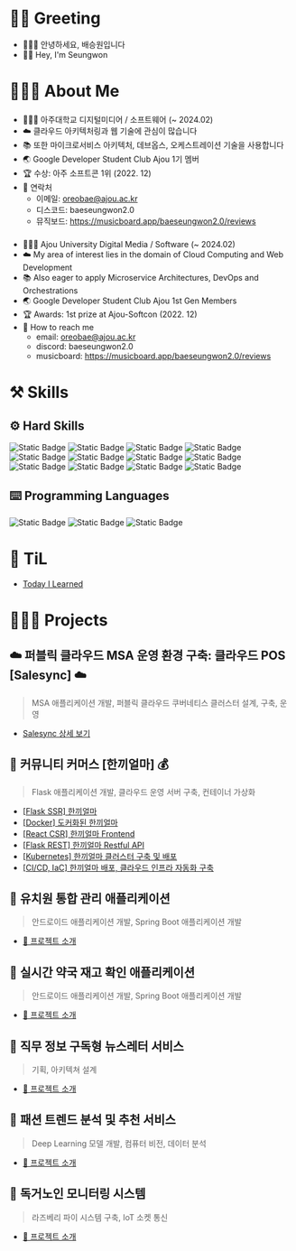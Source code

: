 # 🖖🏽 Greeting
- 🙇🏽‍♂️ 안녕하세요, 배승원입니다
- 👋🏽 Hey, I'm Seungwon


# 👨🏽‍💻 About Me
###  
- 👨🏽‍🎓 아주대학교 디지털미디어 / 소프트웨어 (~ 2024.02)
- ☁️ 클라우드 아키텍처링과 웹 기술에 관심이 많습니다
- 📚 또한 마이크로서비스 아키텍처, 데브옵스, 오케스트레이션 기술을 사용합니다
- 🌏 Google Developer Student Club Ajou 1기 멤버
- 🏆 수상: 아주 소프트콘 1위 (2022. 12)
- 📧 연락처
  - 이메일: oreobae@ajou.ac.kr
  - 디스코드: baeseungwon2.0
  - 뮤직보드: https://musicboard.app/baeseungwon2.0/reviews

###   
- 👨🏽‍🎓 Ajou University Digital Media / Software (~ 2024.02)
- ☁️ My area of interest lies in the domain of Cloud Computing and Web Development
- 📚 Also eager to apply Microservice Architectures, DevOps and Orchestrations
- 🌏 Google Developer Student Club Ajou 1st Gen Members
- 🏆 Awards: 1st prize at Ajou-Softcon (2022. 12)
- 📧 How to reach me
  - email: oreobae@ajou.ac.kr
  - discord: baeseungwon2.0
  - musicboard: https://musicboard.app/baeseungwon2.0/reviews


# ⚒️ Skills

## ⚙️ Hard Skills

![Static Badge](https://img.shields.io/badge/AWS-%23232F3E?logo=Amazon%20AWS&logoColor=ffffff) ![Static Badge](https://img.shields.io/badge/Git-%23F05032?logo=Git&logoColor=ffffff) ![Static Badge](https://img.shields.io/badge/Linux-%23000000?logo=Ubuntu&logoColor=ffffff) ![Static Badge](https://img.shields.io/badge/MySQL-%234479A1?logo=MySQL&logoColor=ffffff) 
![Static Badge](https://img.shields.io/badge/Docker-%232496ED?logo=Docker&logoColor=ffffff) ![Static Badge](https://img.shields.io/badge/Kubernetes-%23326CE5?logo=Kubernetes&logoColor=ffffff) ![Static Badge](https://img.shields.io/badge/Spring%20Boot-%236DB33F?logo=Spring%20Boot&logoColor=ffffff) ![Static Badge](https://img.shields.io/badge/Flask-000000?logo=Flask&logoColor=%23FFFFFF) ![Static Badge](https://img.shields.io/badge/Obsidian-%237C3AED?logo=Obsidian) ![Static Badge](https://img.shields.io/badge/GitHub%20Actions-2088FF?logo=Github%20Actions&logoColor=FFFFFF)
 ![Static Badge](https://img.shields.io/badge/Argo%20CD-EF7B4D?logo=Argo&logoColor=FFFFFF)
 ![Static Badge](https://img.shields.io/badge/Terraform-844FBA?logo=Terraform&logoColor=FFFFFF)


## ⌨️ Programming Languages

![Static Badge](https://img.shields.io/badge/Python-%233776AB?logo=python&logoColor=ffffff) ![Static Badge](https://img.shields.io/badge/Java-%23F80000?logo=Oracle&logoColor=ffffff) ![Static Badge](https://img.shields.io/badge/Go-%2300ADD8?logo=Go&logoColor=ffffff)

# 📖 TiL

- [Today I Learned](https://github.com/seungwonbased/TIL#til)


# 🏄🏽‍♂️ Projects

## ☁️ 퍼블릭 클라우드 MSA 운영 환경 구축: 클라우드 POS [Salesync] ☁️

> MSA 애플리케이션 개발, 퍼블릭 클라우드 쿠버네티스 클러스터 설계, 구축, 운영

- [Salesync 상세 보기](https://github.com/ssg-salesync)

## 🥙 커뮤니티 커머스 [한끼얼마] 💰

> Flask 애플리케이션 개발, 클라우드 운영 서버 구축, 컨테이너 가상화

- [\[Flask SSR\] 한끼얼마](https://github.com/seungwonbased/ssg-recipe-project)
- [\[Docker\] 도커화된 한끼얼마](https://github.com/seungwonbased/dockerized-recipe-book)
- [\[React CSR\] 한끼얼마 Frontend](https://github.com/seungwonbased/ssgRecipeBook-react-frontend)
- [\[Flask REST\] 한끼얼마 Restful API](https://github.com/seungwonbased/ssgRecipeBook-flask-backend)
- [\[Kubernetes\] 한끼얼마 클러스터 구축 및 배포](https://github.com/seungwonbased/TIL/blob/main/%ED%95%9C%EB%81%BC%EC%96%BC%EB%A7%88%20K8s%20Cluster.md)
- [\[CI/CD, IaC\] 한끼얼마 배포, 클라우드 인프라 자동화 구축](https://github.com/seungwonbased/hanggi-terraform)


## 🐣 유치원 통합 관리 애플리케이션

> 안드로이드 애플리케이션 개발, Spring Boot 애플리케이션 개발

- [📌 프로젝트 소개](https://wonsoong.notion.site/Android-bad5a609988a46268edf9d75ef1358c2?pvs=4)

## 💊 실시간 약국 재고 확인 애플리케이션

> 안드로이드 애플리케이션 개발, Spring Boot 애플리케이션 개발

- [📌 프로젝트 소개](https://wonsoong.notion.site/Android-0360403a12bd4a8c9a11109414c7c5d6?pvs=4)

## 📧 직무 정보 구독형 뉴스레터 서비스

> 기획, 아키텍쳐 설계

- [📌 프로젝트 소개](https://wonsoong.notion.site/76292449145c4fc78e3db93874567416?pvs=4)

## 👔 패션 트렌드 분석 및 추천 서비스

> Deep Learning 모델 개발, 컴퓨터 비전, 데이터 분석

- [📌 프로젝트 소개](https://wonsoong.notion.site/AI-a2c93b1edada40f79a95edef14c54b0c?pvs=4)

## 🍓 독거노인 모니터링 시스템 

> 라즈베리 파이 시스템 구축, IoT 소켓 통신

- [📌 프로젝트 소개](https://wonsoong.notion.site/Raspberry-Pi-012230d5a2a945aa9fd4622c2f68bcf3?pvs=4)
